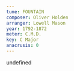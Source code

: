 ```yaml
---
tune: FOUNTAIN
composer: Oliver Holden
arranger: Lowell Mason
year: 1792-1872
meter: C.M.D.
key: C Major
anacrusis: 0
---
```

undefined